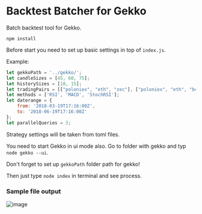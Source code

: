 # Backtest Batcher for Gekko

Batch backtest tool for Gekko.

`npm install`

Before start you need to set up basic settings in top of `index.js`.

Example:

```js
let gekkoPath = '../gekko/';
let candleSizes = [45, 60, 75];
let historySizes = [10, 15];
let tradingPairs = [["poloniex", "eth", "zec"], ["poloniex", "eth", "bch"]];
let methods = ['RSI', 'MACD', 'StochRSI'];
let daterange = {
    from: '2018-03-19T17:16:00Z',
    to: '2018-06-19T17:16:00Z'
};
let parallelQueries = 3;
```

Strategy settings will be taken from toml files.

You need to start Gekko in ui mode also. Go to folder with gekko and typ `node gekko --ui`.

Don't forget to set up `gekkoPath` folder path for gekko!

Then just type `node index` in terminal and see process.

### Sample file output

![image](https://user-images.githubusercontent.com/25667028/48713586-c3ed8800-ec21-11e8-8d78-7ff9adcec05e.png)
